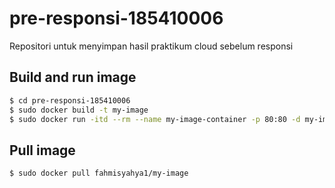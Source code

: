 # pre-responsi-185410006
Repositori untuk menyimpan hasil praktikum cloud sebelum responsi

## Build and run image
```sh
$ cd pre-responsi-185410006
$ sudo docker build -t my-image
$ sudo docker run -itd --rm --name my-image-container -p 80:80 -d my-image
```

## Pull image
```sh
$ sudo docker pull fahmisyahya1/my-image
```
